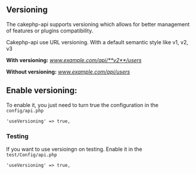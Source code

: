 ## Versioning


The cakephp-api supports versioning which allows for better management of features or plugins compatibility.

Cakephp-api use URL versioning. With a default semantic style like v1, v2, v3

**With versioning:** _www.example.com/api/**v2**/users_

**Without versioning:** *www.example.com/api/users*



## Enable versioning:

To enable it, you just need to turn true the configuration in the `config/api.php` 

```'useVersioning' => true,```

### Testing

If you want to use versioingn on testing. Enable it in the  `test/Config/api.php`

```'useVersioning' => true,```





